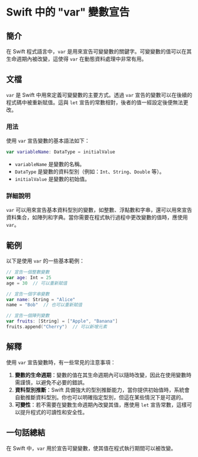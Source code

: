 <!--
Meta Description: # Swift 中的 "var" 變數宣告 ## 簡介 在 Swift 程式語言中，`var` 是用來宣告可變變數的關鍵字。可變變數的值可以在其生命週期內被改變，這使得 `var` 在動態資料處理中非常有用。 ## 文檔 `var` 是 Swift 中用來定義可變變數的主要方式。透過 `var` 宣...
Meta Keywords: var, swift, string, let, variablename
-->

# Swift 中的 "var" 變數宣告

## 簡介
在 Swift 程式語言中，`var` 是用來宣告可變變數的關鍵字。可變變數的值可以在其生命週期內被改變，這使得 `var` 在動態資料處理中非常有用。

## 文檔
`var` 是 Swift 中用來定義可變變數的主要方式。透過 `var` 宣告的變數可以在後續的程式碼中被重新賦值。這與 `let` 宣告的常數相對，後者的值一經設定後便無法更改。

### 用法
使用 `var` 宣告變數的基本語法如下：
```swift
var variableName: DataType = initialValue
```
- `variableName` 是變數的名稱。
- `DataType` 是變數的資料型別（例如：`Int`、`String`、`Double` 等）。
- `initialValue` 是變數的初始值。

### 詳細說明
`var` 可以用來宣告基本資料型別的變數，如整數、浮點數和字串，還可以用來宣告資料集合，如陣列和字典。當你需要在程式執行過程中更改變數的值時，應使用 `var`。

## 範例
以下是使用 `var` 的一些基本範例：

```swift
// 宣告一個整數變數
var age: Int = 25
age = 30  // 可以重新賦值

// 宣告一個字串變數
var name: String = "Alice"
name = "Bob"  // 也可以重新賦值

// 宣告一個陣列變數
var fruits: [String] = ["Apple", "Banana"]
fruits.append("Cherry")  // 可以新增元素
```

## 解釋
使用 `var` 宣告變數時，有一些常見的注意事項：

1. **變數的生命週期**：變數的值在其生命週期內可以隨時改變，因此在使用變數時需謹慎，以避免不必要的錯誤。
2. **資料型別推斷**：Swift 具備強大的型別推斷能力，當你提供初始值時，系統會自動推斷資料型別。你也可以明確指定型別，但這在某些情況下是可選的。
3. **可變性**：若不需要在變數生命週期內改變其值，應使用 `let` 宣告常數，這樣可以提升程式的可讀性和安全性。

## 一句話總結
在 Swift 中，`var` 用於宣告可變變數，使其值在程式執行期間可以被改變。